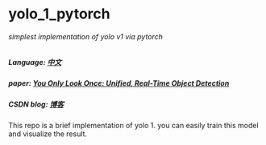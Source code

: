 # yolo_1_pytorch

###### simplest implementation of yolo v1 via pytorch
##### Language: [中文](中文.md)
##### paper: [You Only Look Once: Unified, Real-Time Object Detection](https://arxiv.org/pdf/1506.02640.pdf)
##### CSDN blog: [博客](https://muzhan.blog.csdn.net/article/details/82588059)
This repo is a brief implementation of yolo 1. you can easily train this model and visualize the result.

